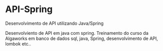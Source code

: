 # API-Spring
Desenvolvimento de API utilizando Java/Spring

Desenvolviento de API em java com spring.
Treinamento do curso da Algaworks em banco de dados sql, java, Spring, desenvolvimento de API, lombok etc..
